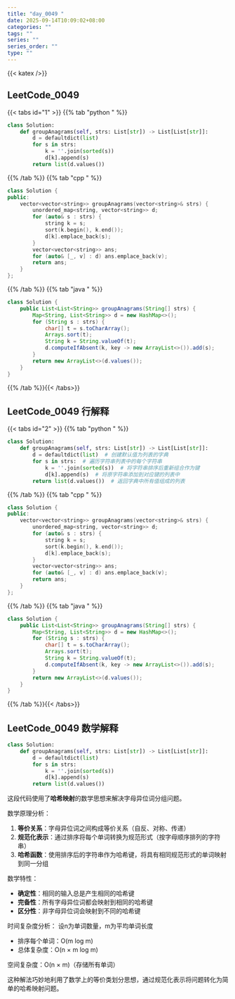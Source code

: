 ```yaml
---
title: "day_0049 "
date: 2025-09-14T10:09:02+08:00
categories: ""
tags: ""
series: ""
series_order: ""
type: ""
---
```


{{< katex />}}


## LeetCode_0049 

{{< tabs id="1" >}}
{{% tab "python " %}}

```python 
class Solution:
    def groupAnagrams(self, strs: List[str]) -> List[List[str]]:
        d = defaultdict(list)
        for s in strs:
            k = ''.join(sorted(s))
            d[k].append(s)
        return list(d.values()) 
```

{{% /tab %}}
{{% tab "cpp " %}}

```cpp 
class Solution {
public:
    vector<vector<string>> groupAnagrams(vector<string>& strs) {
        unordered_map<string, vector<string>> d;
        for (auto& s : strs) {
            string k = s;
            sort(k.begin(), k.end());
            d[k].emplace_back(s);
        }
        vector<vector<string>> ans;
        for (auto& [_, v] : d) ans.emplace_back(v);
        return ans;
    }
}; 
```

{{% /tab %}}
{{% tab "java " %}}

```java 
class Solution {
    public List<List<String>> groupAnagrams(String[] strs) {
        Map<String, List<String>> d = new HashMap<>();
        for (String s : strs) {
            char[] t = s.toCharArray();
            Arrays.sort(t);
            String k = String.valueOf(t);
            d.computeIfAbsent(k, key -> new ArrayList<>()).add(s);
        }
        return new ArrayList<>(d.values());
    }
} 
```

{{% /tab %}}{{< /tabs>}}

## LeetCode_0049  行解释

{{< tabs id="2" >}}
{{% tab "python " %}}

```python
class Solution:
    def groupAnagrams(self, strs: List[str]) -> List[List[str]]:
        d = defaultdict(list)  # 创建默认值为列表的字典
        for s in strs:  # 遍历字符串列表中的每个字符串
            k = ''.join(sorted(s))  # 将字符串排序后重新组合作为键
            d[k].append(s)  # 将原字符串添加到对应键的列表中
        return list(d.values())  # 返回字典中所有值组成的列表
```

{{% /tab %}}
{{% tab "cpp " %}}

```cpp 
class Solution {
public:
    vector<vector<string>> groupAnagrams(vector<string>& strs) {
        unordered_map<string, vector<string>> d;
        for (auto& s : strs) {
            string k = s;
            sort(k.begin(), k.end());
            d[k].emplace_back(s);
        }
        vector<vector<string>> ans;
        for (auto& [_, v] : d) ans.emplace_back(v);
        return ans;
    }
}; 
```

{{% /tab %}}
{{% tab "java " %}}

```java 
class Solution {
    public List<List<String>> groupAnagrams(String[] strs) {
        Map<String, List<String>> d = new HashMap<>();
        for (String s : strs) {
            char[] t = s.toCharArray();
            Arrays.sort(t);
            String k = String.valueOf(t);
            d.computeIfAbsent(k, key -> new ArrayList<>()).add(s);
        }
        return new ArrayList<>(d.values());
    }
} 
```

{{% /tab %}}{{< /tabs>}}

## LeetCode_0049  数学解释

```python 
class Solution:
    def groupAnagrams(self, strs: List[str]) -> List[List[str]]:
        d = defaultdict(list)
        for s in strs:
            k = ''.join(sorted(s))
            d[k].append(s)
        return list(d.values()) 
```

这段代码使用了**哈希映射**的数学思想来解决字母异位词分组问题。

数学原理分析：
1. **等价关系**：字母异位词之间构成等价关系（自反、对称、传递）
2. **规范化表示**：通过排序将每个单词转换为规范形式（按字母顺序排列的字符串）
3. **哈希函数**：使用排序后的字符串作为哈希键，将具有相同规范形式的单词映射到同一分组

数学特性：
- **确定性**：相同的输入总是产生相同的哈希键
- **完备性**：所有字母异位词都会映射到相同的哈希键
- **区分性**：非字母异位词会映射到不同的哈希键

时间复杂度分析：
设n为单词数量，m为平均单词长度
- 排序每个单词：O(m log m)
- 总体复杂度：O(n × m log m)

空间复杂度：O(n × m)（存储所有单词）

这种解法巧妙地利用了数学上的等价类划分思想，通过规范化表示将问题转化为简单的哈希映射问题。


